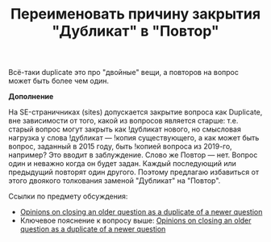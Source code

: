 ﻿---
title: "Переименовать причину закрытия &quot;Дубликат&quot; в &quot;Повтор&quot;"
se.owner.user_id: 199733
se.owner.display_name: "edem"
se.owner.link: "https://ru.meta.stackoverflow.com/users/199733/edem"
se.link: "https://ru.meta.stackoverflow.com/questions/10049/%d0%9f%d0%b5%d1%80%d0%b5%d0%b8%d0%bc%d0%b5%d0%bd%d0%be%d0%b2%d0%b0%d1%82%d1%8c-%d0%bf%d1%80%d0%b8%d1%87%d0%b8%d0%bd%d1%83-%d0%b7%d0%b0%d0%ba%d1%80%d1%8b%d1%82%d0%b8%d1%8f-%d0%94%d1%83%d0%b1%d0%bb%d0%b8%d0%ba%d0%b0%d1%82-%d0%b2-%d0%9f%d0%be%d0%b2%d1%82%d0%be%d1%80"
se.question_id: 10049
se.post_type: question
se.score: -6
---
<p>Всё-таки duplicate это про "двойные" вещи, а повторов на вопрос может быть более чем один.</p>

<p><strong>Дополнение</strong></p>

<p>На SE-страничниках (sites) допускается закрытие вопроса как Duplicate, вне зависимости от того, какой из вопросов является старше: т.е. старый вопрос могут закрыть как !дубликат нового, но смысловая нагрузка у слова !дубликат — !копия существующего, а как может быть вопрос, заданный в 2015 году, быть !копией вопроса из 2019-го, например? Это вводит в заблуждение. Слово же Повтор — нет. Вопрос один и неважно когда он будет задан. Каждый последующий или предыдущий повторят один другого. Поэтому предлагаю избавиться от этого двоякого толкования заменой "Дубликат" на "Повтор".</p>

<p>Ссылки по предмету обсуждения:</p>

<ul>
<li><a href="https://meta.stackexchange.com/questions/55251">Opinions on closing an older question as a duplicate of a newer question</a></li>
<li>Ключевое пояснение к вопросу выше: <a href="https://meta.stackexchange.com/questions/55251/opinions-on-closing-an-older-question-as-a-duplicate-of-a-newer-question#comment953257_55252">Opinions on closing an older question as a duplicate of a newer question</a></li>
</ul>
